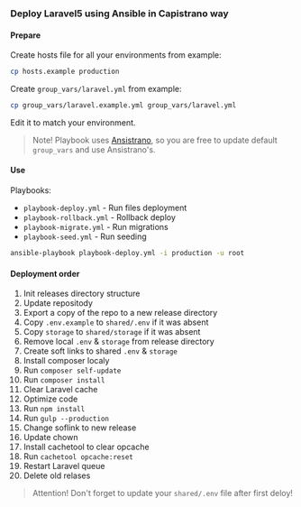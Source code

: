 ### Deploy Laravel5 using Ansible in Capistrano way

#### Prepare

Create hosts file for all your environments from example:

```bash
cp hosts.example production
```

Create `group_vars/laravel.yml` from example:

```bash
cp group_vars/laravel.example.yml group_vars/laravel.yml
```

Edit it to match your environment.

> Note! Playbook uses [Ansistrano](http://ansistrano.com/), so you are free to update default `group_vars` and use Ansistrano's.

#### Use

Playbooks:

- `playbook-deploy.yml` - Run files deployment
- `playbook-rollback.yml` - Rollback deploy
- `playbook-migrate.yml` - Run migrations
- `playbook-seed.yml` - Run seeding

```bash
ansible-playbook playbook-deploy.yml -i production -u root
```

#### Deployment order

1. Init releases directory structure
1. Update repositody
1. Export a copy of the repo to a new release directory
1. Copy `.env.example` to `shared/.env` if it was absent
1. Copy `storage` to `shared/storage` if it was absent
1. Remove local `.env` & `storage` from release directory
1. Create soft links to shared `.env` & `storage`
1. Install composer localy
1. Run `composer self-update`
1. Run `composer install`
1. Clear Laravel cache
1. Optimize code
1. Run `npm install`
1. Run `gulp --production`
1. Change soflink to new release
1. Update chown
1. Install cachetool to clear opcache
1. Run `cachetool opcache:reset`
1. Restart Laravel queue
1. Delete old relases

> Attention! Don't forget to update your `shared/.env` file after first deloy!
